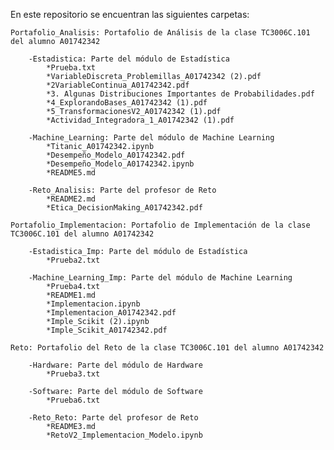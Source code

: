 En este repositorio se encuentran las siguientes carpetas:

    Portafolio_Analisis: Portafolio de Análisis de la clase TC3006C.101 del alumno A01742342
    
        -Estadistica: Parte del módulo de Estadística
            *Prueba.txt
            *VariableDiscreta_Problemillas_A01742342 (2).pdf
            *2VariableContinua_A01742342.pdf
            *3. Algunas Distribuciones Importantes de Probabilidades.pdf
            *4_ExplorandoBases_A01742342 (1).pdf
            *5_TransformacionesV2_A01742342 (1).pdf
            *Actividad_Integradora_1_A01742342 (1).pdf
            
        -Machine_Learning: Parte del módulo de Machine Learning
            *Titanic_A01742342.ipynb
            *Desempeño_Modelo_A01742342.pdf
            *Desempeño_Modelo_A01742342.ipynb
            *README5.md
            
        -Reto_Analisis: Parte del profesor de Reto
            *README2.md
            *Etica_DecisionMaking_A01742342.pdf
            
    Portafolio_Implementacion: Portafolio de Implementación de la clase TC3006C.101 del alumno A01742342
    
        -Estadistica_Imp: Parte del módulo de Estadística
            *Prueba2.txt
            
        -Machine_Learning_Imp: Parte del módulo de Machine Learning
            *Prueba4.txt
            *README1.md
            *Implementacion.ipynb
            *Implementacion_A01742342.pdf
            *Imple_Scikit (2).ipynb
            *Imple_Scikit_A01742342.pdf
            
    Reto: Portafolio del Reto de la clase TC3006C.101 del alumno A01742342
    
        -Hardware: Parte del módulo de Hardware
            *Prueba3.txt
            
        -Software: Parte del módulo de Software
            *Prueba6.txt
            
        -Reto_Reto: Parte del profesor de Reto
            *README3.md
            *RetoV2_Implementacion_Modelo.ipynb

